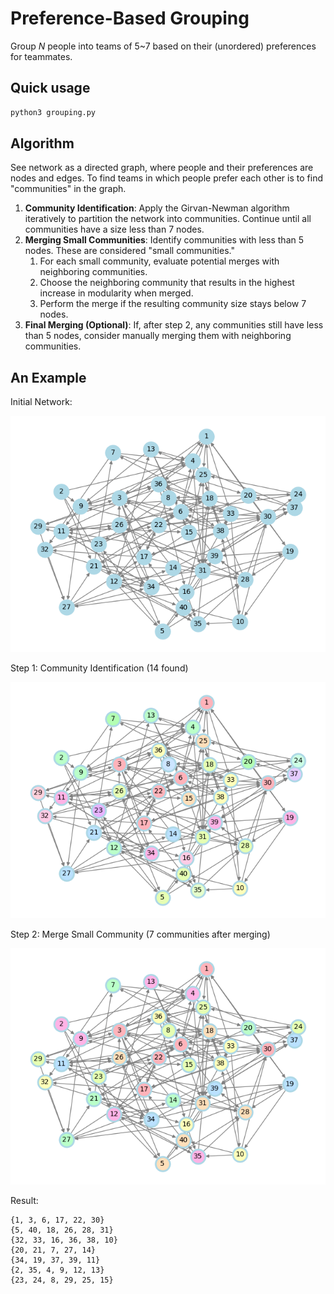 # Preference-Based Grouping
Group *N* people into teams of 5~7 based on their (unordered) preferences for teammates.

## Quick usage
```bash
python3 grouping.py
```

## Algorithm
See network as a directed graph, where people and their preferences are nodes and edges. To find teams in which people prefer each other is to find "communities" in the graph.

1. **Community Identification**: Apply the Girvan-Newman algorithm iteratively to partition the network into communities. Continue until all communities have a size less than 7 nodes.
1. **Merging Small Communities**: Identify communities with less than 5 nodes. These are considered "small communities."
    1. For each small community, evaluate potential merges with neighboring communities.
    1. Choose the neighboring community that results in the highest increase in modularity when merged.
    1. Perform the merge if the resulting community size stays below 7 nodes.
1. **Final Merging (Optional)**: If, after step 2, any communities still have less than 5 nodes, consider manually merging them with neighboring communities.

## An Example

Initial Network:

![](/fig-example/example_graph_before_girvan_newman.png)

Step 1: Community Identification (14 found)

![](/fig-example/example_graph_with_15_communities.png)

Step 2: Merge Small Community (7 communities after merging)

![](/fig-example/example_graph_with_merged_communities.png)

Result:
```
{1, 3, 6, 17, 22, 30}
{5, 40, 18, 26, 28, 31}
{32, 33, 16, 36, 38, 10}
{20, 21, 7, 27, 14}
{34, 19, 37, 39, 11}
{2, 35, 4, 9, 12, 13}
{23, 24, 8, 29, 25, 15}
```

